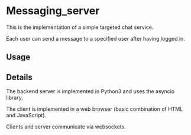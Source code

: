# Messaging_server

This is the implementation of a simple targeted chat service.

Each user can send a message to a specified user after having logged in.

## Usage

## Details

The backend server is implemented in Python3 and uses the asyncio library.

The client is implemented in a web browser (basic combination of HTML and JavaScript).

Clients and server communicate via websockets.
